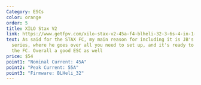 ```yaml
---
Category: ESCs
color: orange
order: 5
title: XILO Stax V2
link: https://www.getfpv.com/xilo-stax-v2-45a-f4-blheli-32-3-6s-4-in-1-esc.html
text: As said for the STAX FC, my main reason for including it is JB's tutorial
  series, where he goes over all you need to set up, and it's ready to go with
  the FC. Overall a good ESC as well
price: $54
point1: "Nominal Current: 45A"
point2: "Peak Current: 55A"
point3: "Firmware: BLHeli_32"
---
```


